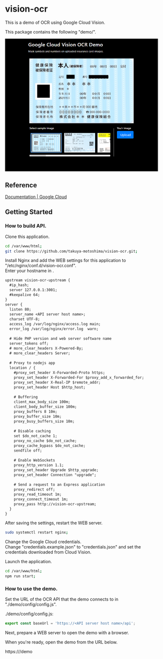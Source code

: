 # vision-ocr

This is a demo of OCR using Google Cloud Vision.  

This package contains the following "demo/".  

![demo.png](https://raw.githubusercontent.com/takuya-motoshima/vision-ocr/main/screencap/demo.png)

## Reference

[Documentation | Google Cloud](https://cloud.google.com/docs?hl=ja)

## Getting Started

### How to build API.

Clone this application.

```sh
cd /var/www/html;
git clone https://github.com/takuya-motoshima/vision-ocr.git;
```

Install Nginx and add the WEB settings for this application to "/etc/nginx/conf.d/vision-ocr.conf".  
Enter your hostname in <API server host name>.

```nginx
upstream vision-ocr-upstream {
  #ip_hash;
  server 127.0.0.1:3001;
  #keepalive 64;
}
server {
  listen 80;
  server_name <API server host name>;
  charset UTF-8;
  access_log /var/log/nginx/access.log main;
  error_log /var/log/nginx/error.log  warn;

  # Hide PHP version and web server software name
  server_tokens off;
  # more_clear_headers X-Powered-By;
  # more_clear_headers Server;

  # Proxy to nodejs app
  location / {
    #proxy_set_header X-Forwarded-Proto https;
    proxy_set_header X-Forwarded-For $proxy_add_x_forwarded_for;
    proxy_set_header X-Real-IP $remote_addr;
    proxy_set_header Host $http_host;

    # Buffering
    client_max_body_size 100m;
    client_body_buffer_size 100m;
    proxy_buffers 8 10m;
    proxy_buffer_size 10m;
    proxy_busy_buffers_size 10m;

    # Disable caching
    set $do_not_cache 1;
    proxy_no_cache $do_not_cache;
    proxy_cache_bypass $do_not_cache;
    sendfile off;

    # Enable WebSockets
    proxy_http_version 1.1;
    proxy_set_header Upgrade $http_upgrade;
    proxy_set_header Connection "upgrade";

    # Send a request to an Express application
    proxy_redirect off;
    proxy_read_timeout 1m;
    proxy_connect_timeout 1m;
    proxy_pass http://vision-ocr-upstream;
  }
}
```

After saving the settings, restart the WEB server.

```sh
sudo systemctl restart nginx;
```

Change the Google Cloud credentials.  
Change "credentials.example.json" to "credentials.json" and set the credentials downloaded from Cloud Vision.  

Launch the application.  

```sh
cd /var/www/html;
npm run start;
```

### How to use the demo.

Set the URL of the OCR API that the demo connects to in "./demo/config/config.js".  

./demo/config/config.js:  

```js
export const baseUrl = 'https://<API server host name>/api';
```

Next, prepare a WEB server to open the demo with a browser.  

When you're ready, open the demo from the URL below.  

https://<Hostname with the demo page>/demo